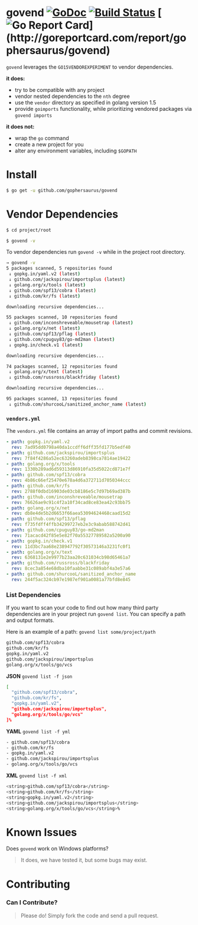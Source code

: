 govend [![GoDoc](http://godoc.org/github.com/gophersaurus/govend?status.png)](http://godoc.org/github.com/gophersaurus/govend) [![Build Status](https://travis-ci.org/gophersaurus/govend.svg?branch=master)](https://travis-ci.org/gophersaurus/govend) [![Go Report Card](http://goreportcard.com/badge/gophersaurus/govend?)](http://goreportcard.com/report/gophersaurus/govend)
============================================================================================================================

`govend` leverages the `GO15VENDOREXPERIMENT` to vendor dependencies.

**it does:**
* try to be compatible with any project
* vendor nested dependencies to the `nth` degree
* use the `vendor` directory as specified in golang version 1.5
* provide `goimports` functionality, while prioritizing vendored packages via `govend imports`

**it does not:**
* wrap the `go` command
* create a new project for you
* alter any environment variables, including `$GOPATH`

Install
=======

```bash
$ go get -u github.com/gophersaurus/govend
```

Vendor Dependencies
===================

```bash
$ cd project/root

$ govend -v
```

To vendor dependencies run `govend -v` while in the project root directory.

```bash
→ govend -v
5 packages scanned, 5 repositories found
 ↓ gopkg.in/yaml.v2 (latest)
 ↓ github.com/jackspirou/importsplus (latest)
 ↓ golang.org/x/tools (latest)
 ↓ github.com/spf13/cobra (latest)
 ↓ github.com/kr/fs (latest)

downloading recursive dependencies...

55 packages scanned, 10 repositories found
 ↓ github.com/inconshreveable/mousetrap (latest)
 ↓ golang.org/x/net (latest)
 ↓ github.com/spf13/pflag (latest)
 ↓ github.com/cpuguy83/go-md2man (latest)
 ↓ gopkg.in/check.v1 (latest)

downloading recursive dependencies...

74 packages scanned, 12 repositories found
 ↓ golang.org/x/text (latest)
 ↓ github.com/russross/blackfriday (latest)

downloading recursive dependencies...

95 packages scanned, 13 repositories found
 ↓ github.com/shurcooL/sanitized_anchor_name (latest)
```

### `vendors.yml`

The `vendors.yml` file contains an array of import paths and commit revisions.

```yaml
- path: gopkg.in/yaml.v2
  rev: 7ad95dd0798a40da1ccdff6dff35fd177b5edf40
- path: github.com/jackspirou/importsplus
  rev: 7f84f4286a52ec63260adeb8398ca7814ae19422
- path: golang.org/x/tools
  rev: 1330b289ad6d59313d86910fa35d5022cd871e7f
- path: github.com/spf13/cobra
  rev: 4b86c66ef25470e678a4d6a372711d7050344ccc
- path: github.com/kr/fs
  rev: 2788f0dbd16903de03cb8186e5c7d97b69ad387b
- path: github.com/inconshreveable/mousetrap
  rev: 76626ae9c91c4f2a10f34cad8ce83ea42c93bb75
- path: golang.org/x/net
  rev: db8e4de5b2d6653f66aea53094624468caad15d2
- path: github.com/spf13/pflag
  rev: f735fdff4ffb34299727eb2e3c9abab588742d41
- path: github.com/cpuguy83/go-md2man
  rev: 71acacd42f85e5e82f70a55327789582a5200a90
- path: gopkg.in/check.v1
  rev: 11d3bc7aa68e238947792f30573146a3231fc0f1
- path: golang.org/x/text
  rev: 6368131e2e9977b23aa20c631034cb98d65461a7
- path: github.com/russross/blackfriday
  rev: 8cec3a854e68dba10faabbe31c089abf4a3e57a6
- path: github.com/shurcooL/sanitized_anchor_name
  rev: 244f5ac324cb97e1987ef901a0081a77bfd8e845
```

### List Dependencies
If you want to scan your code to find out how many third party dependencies are
in your project run `govend list`. You can specify a path and output formats.

Here is an example of a path: `govend list some/project/path`
```bash
github.com/spf13/cobra
github.com/kr/fs
gopkg.in/yaml.v2
github.com/jackspirou/importsplus
golang.org/x/tools/go/vcs
```

**JSON**
`govend list -f json`
```bash
[
  "github.com/spf13/cobra",
  "github.com/kr/fs",
  "gopkg.in/yaml.v2",
  "github.com/jackspirou/importsplus",
  "golang.org/x/tools/go/vcs"
]%  
```

**YAML**
`govend list -f yml`
```bash
- github.com/spf13/cobra
- github.com/kr/fs
- gopkg.in/yaml.v2
- github.com/jackspirou/importsplus
- golang.org/x/tools/go/vcs
```
**XML**
`govend list -f xml`
```bash
<string>github.com/spf13/cobra</string>
<string>github.com/kr/fs</string>
<string>gopkg.in/yaml.v2</string>
<string>github.com/jackspirou/importsplus</string>
<string>golang.org/x/tools/go/vcs</string>%
```

Known Issues
============

Does `govend` work on Windows platforms?

> It does, we have tested it, but some bugs may exist.

Contributing
============

### Can I Contribute?

> Please do! Simply fork the code and send a pull request.
